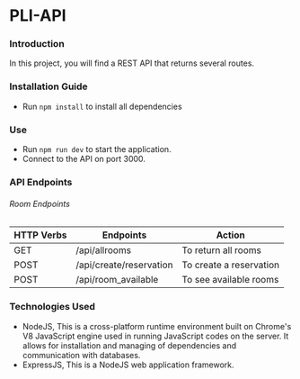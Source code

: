 # PLI-API

### Introduction
In this project, you will find a REST API that returns several routes.

### Installation Guide
  * Run ``npm install`` to install all dependencies

### Use
  * Run ```npm run dev``` to start the application.
  * Connect to the API on port 3000.  

### API Endpoints

###### Room Endpoints
| HTTP Verbs | Endpoints | Action |
| --- | --- | --- |
| GET | /api/allrooms | To return all rooms|
| POST | /api/create/reservation| To create a reservation |
| POST | /api/room_available | To see available rooms | 


### Technologies Used
  * NodeJS, This is a cross-platform runtime environment built on Chrome's V8 JavaScript engine used in running JavaScript codes on the server. It allows for   installation and managing of dependencies and communication with databases.
  * ExpressJS, This is a NodeJS web application framework.